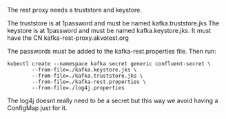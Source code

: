 The rest proxy needs a truststore and keystore. 

The truststore is at 1password and must be named kafka.truststore.jks
The keystore is at 1password and must be named kafka.keystore.jks. It must have the CN kafka-rest-proxy.akvotest.org

The passwords must be added to the kafka-rest.properties file. Then run:

````
kubectl create --namespace kafka secret generic confluent-secret \
        --from-file=./kafka.keystore.jks \
        --from-file=./kafka.truststore.jks \
        --from-file=./kafka-rest.properties \
        --from-file=./log4j.properties
````       

The log4j doesnt really need to be a secret but this way we avoid having a ConfigMap just for it.